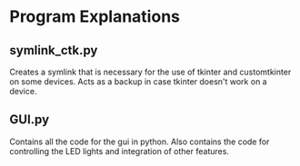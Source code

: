 # Program Explanations

## symlink_ctk.py

Creates a symlink that is necessary for the use of tkinter and customtkinter on some devices. Acts as a backup in case tkinter doesn't work on a device.

## GUI.py

Contains all the code for the gui in python. Also contains the code for controlling the LED lights and integration of other features.

